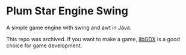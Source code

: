 # Plum Star Engine Swing
A simple game engine with swing and awt in Java.

This repo was archived. If you want to make a game, [libGDX](https://github.com/libgdx/libgdx) is a good choice for game development.
